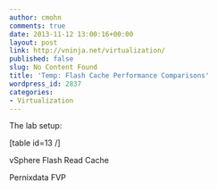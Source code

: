 ```yaml
---
author: cmohn
comments: true
date: 2013-11-12 13:00:16+00:00
layout: post
link: http://vninja.net/virtualization/
published: false
slug: No Content Found
title: 'Temp: Flash Cache Performance Comparisons'
wordpress_id: 2837
categories:
- Virtualization
---
```




The lab setup:

[table id=13 /]





vSphere Flash Read Cache

Pernixdata FVP
